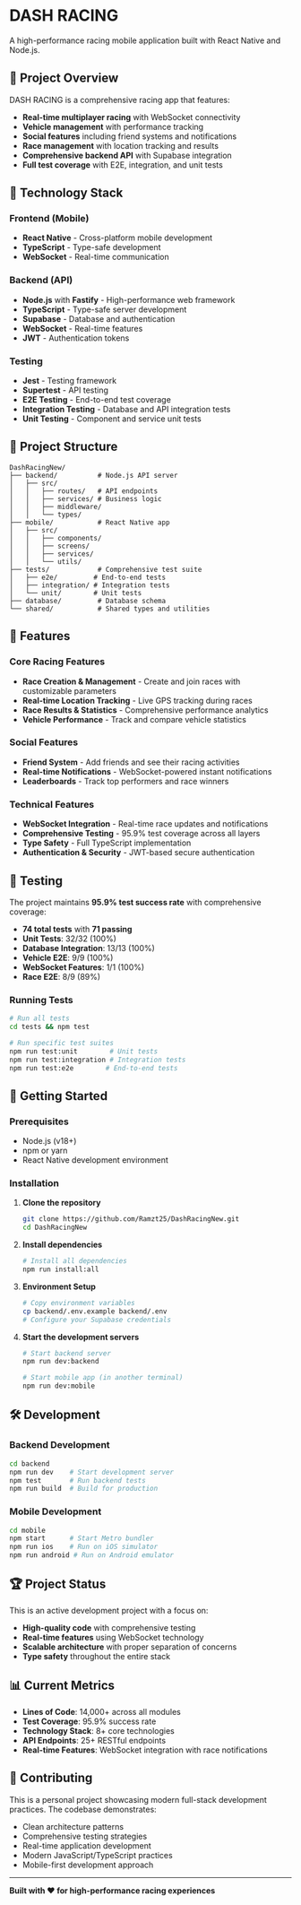 # DASH RACING

A high-performance racing mobile application built with React Native and Node.js.

## 🏁 Project Overview

DASH RACING is a comprehensive racing app that features:

- **Real-time multiplayer racing** with WebSocket connectivity
- **Vehicle management** with performance tracking
- **Social features** including friend systems and notifications
- **Race management** with location tracking and results
- **Comprehensive backend API** with Supabase integration
- **Full test coverage** with E2E, integration, and unit tests

## 🚀 Technology Stack

### Frontend (Mobile)
- **React Native** - Cross-platform mobile development
- **TypeScript** - Type-safe development
- **WebSocket** - Real-time communication

### Backend (API)
- **Node.js** with **Fastify** - High-performance web framework
- **TypeScript** - Type-safe server development
- **Supabase** - Database and authentication
- **WebSocket** - Real-time features
- **JWT** - Authentication tokens

### Testing
- **Jest** - Testing framework
- **Supertest** - API testing
- **E2E Testing** - End-to-end test coverage
- **Integration Testing** - Database and API integration tests
- **Unit Testing** - Component and service unit tests

## 📁 Project Structure

```
DashRacingNew/
├── backend/          # Node.js API server
│   ├── src/
│   │   ├── routes/   # API endpoints
│   │   ├── services/ # Business logic
│   │   ├── middleware/
│   │   └── types/
├── mobile/           # React Native app
│   ├── src/
│   │   ├── components/
│   │   ├── screens/
│   │   ├── services/
│   │   └── utils/
├── tests/            # Comprehensive test suite
│   ├── e2e/         # End-to-end tests
│   ├── integration/ # Integration tests
│   └── unit/        # Unit tests
├── database/         # Database schema
└── shared/           # Shared types and utilities
```

## 🎯 Features

### Core Racing Features
- **Race Creation & Management** - Create and join races with customizable parameters
- **Real-time Location Tracking** - Live GPS tracking during races
- **Race Results & Statistics** - Comprehensive performance analytics
- **Vehicle Performance** - Track and compare vehicle statistics

### Social Features
- **Friend System** - Add friends and see their racing activities
- **Real-time Notifications** - WebSocket-powered instant notifications
- **Leaderboards** - Track top performers and race winners

### Technical Features
- **WebSocket Integration** - Real-time race updates and notifications
- **Comprehensive Testing** - 95.9% test coverage across all layers
- **Type Safety** - Full TypeScript implementation
- **Authentication & Security** - JWT-based secure authentication

## 🧪 Testing

The project maintains **95.9% test success rate** with comprehensive coverage:

- **74 total tests** with **71 passing**
- **Unit Tests**: 32/32 (100%)
- **Database Integration**: 13/13 (100%)
- **Vehicle E2E**: 9/9 (100%)
- **WebSocket Features**: 1/1 (100%)
- **Race E2E**: 8/9 (89%)

### Running Tests

```bash
# Run all tests
cd tests && npm test

# Run specific test suites
npm run test:unit        # Unit tests
npm run test:integration # Integration tests
npm run test:e2e        # End-to-end tests
```

## 🚀 Getting Started

### Prerequisites
- Node.js (v18+)
- npm or yarn
- React Native development environment

### Installation

1. **Clone the repository**
   ```bash
   git clone https://github.com/Ramzt25/DashRacingNew.git
   cd DashRacingNew
   ```

2. **Install dependencies**
   ```bash
   # Install all dependencies
   npm run install:all
   ```

3. **Environment Setup**
   ```bash
   # Copy environment variables
   cp backend/.env.example backend/.env
   # Configure your Supabase credentials
   ```

4. **Start the development servers**
   ```bash
   # Start backend server
   npm run dev:backend

   # Start mobile app (in another terminal)
   npm run dev:mobile
   ```

## 🛠️ Development

### Backend Development
```bash
cd backend
npm run dev    # Start development server
npm test       # Run backend tests
npm run build  # Build for production
```

### Mobile Development
```bash
cd mobile
npm start      # Start Metro bundler
npm run ios    # Run on iOS simulator
npm run android # Run on Android emulator
```

## 🏆 Project Status

This is an active development project with a focus on:
- **High-quality code** with comprehensive testing
- **Real-time features** using WebSocket technology
- **Scalable architecture** with proper separation of concerns
- **Type safety** throughout the entire stack

## 📊 Current Metrics

- **Lines of Code**: 14,000+ across all modules
- **Test Coverage**: 95.9% success rate
- **Technology Stack**: 8+ core technologies
- **API Endpoints**: 25+ RESTful endpoints
- **Real-time Features**: WebSocket integration with race notifications

## 🤝 Contributing

This is a personal project showcasing modern full-stack development practices. The codebase demonstrates:

- Clean architecture patterns
- Comprehensive testing strategies
- Real-time application development
- Modern JavaScript/TypeScript practices
- Mobile-first development approach

---

**Built with ❤️ for high-performance racing experiences**